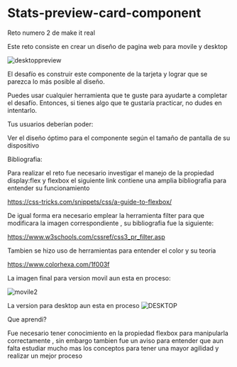# Stats-preview-card-component

Reto numero 2 de make it real 

Este reto consiste en crear un diseño de pagina web para movile y desktop 


![desktoppreview](https://user-images.githubusercontent.com/79812118/195643449-661d2241-8fa3-4cc8-a914-1966bf29bc75.jpg)




El desafío es construir este componente de la tarjeta y lograr que se parezca lo más posible al diseño.

Puedes usar cualquier herramienta que te guste para ayudarte a completar el desafío. Entonces, si tienes algo que te gustaría practicar, no dudes en intentarlo.

Tus usuarios deberían poder:

Ver el diseño óptimo para el componente según el tamaño de pantalla de su dispositivo

Bibliografia:

Para realizar el reto fue necesario investigar el manejo de la propiedad display:flex y flexbox el siguiente link contiene una amplia bibliografia para entender su funcionamiento

https://css-tricks.com/snippets/css/a-guide-to-flexbox/

De igual forma era necesario emplear la herramienta filter para que modificara la imagen correspondiente , su bibliografia fue la siguiente:

https://www.w3schools.com/cssref/css3_pr_filter.asp

Tambien se hizo uso de herramientas para entender el color y su teoria 

https://www.colorhexa.com/1f003f

La imagen final para version movil aun esta en proceso: 


![movile2](https://user-images.githubusercontent.com/79812118/195491278-ed46ac3a-10d2-451a-b217-3e64cd154c04.jpg)


La version para desktop aun esta en proceso 
![DESKTOP](https://user-images.githubusercontent.com/79812118/195490973-9d65bfd8-5308-4a05-9de5-13bc540d0e1f.jpg)



Que aprendi? 

Fue necesario tener conocimiento en la propiedad flexbox para manipularla correctamente , sin embargo tambien fue un aviso para entender que aun falta estudiar mucho mas los conceptos para tener una mayor agilidad y realizar un mejor proceso 
